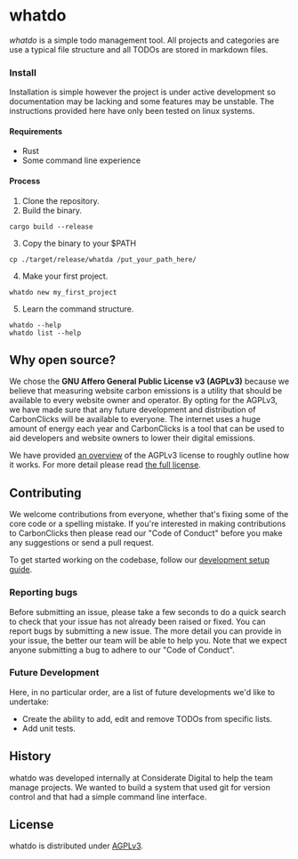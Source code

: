 # whatdo

*whatdo* is a simple todo management tool. All projects and categories are use a typical file structure and all TODOs are stored in markdown files.

### Install
Installation is simple however the project is under active development so documentation may be lacking and some features may be unstable.
The instructions provided here have only been tested on linux systems.


#### Requirements
- Rust
- Some command line experience


#### Process
1. Clone the repository.
2. Build the binary.
```
cargo build --release
```
3. Copy the binary to your $PATH
```
cp ./target/release/whatda /put_your_path_here/
```
4. Make your first project.
```
whatdo new my_first_project
```
5. Learn the command structure.
```
whatdo --help
whatdo list --help
```

## Why open source?
We chose the **GNU Affero General Public License v3 (AGPLv3)** because we believe that measuring website carbon emissions is a utility that should be available to every website owner and operator. By opting for the AGPLv3, we have made sure that any future development and distribution of CarbonClicks will be available to everyone. The internet uses a huge amount of energy each year and CarbonClicks is a tool that can be used to aid developers and website owners to lower their digital emissions.

We have provided [an overview](/AGPLv3_INFO.md) of the AGPLv3 license to roughly outline how it works. For more detail please read [the full license](/LICENSE).

## Contributing
We welcome contributions from everyone, whether that's fixing some of the core code or a spelling mistake. If you're interested in making contributions to CarbonClicks then please read our "Code of Conduct" before you make any suggestions or send a pull request.

To get started working on the codebase, follow our [development setup guide](/DEV_SETUP.md).

### Reporting bugs
Before submitting an issue, please take a few seconds to do a quick search to check that your issue has not already been raised or fixed. 
You can report bugs by submitting a new issue. The more detail you can provide in your issue, the better our team will be able to help you. Note that we expect anyone submitting a bug to adhere to our "Code of Conduct".

### Future Development
Here, in no particular order, are a list of future developments we'd like to undertake:
- Create the ability to add, edit and remove TODOs from specific lists.
- Add unit tests.

## History
whatdo was developed internally at Considerate Digital to help the team manage projects. We wanted to build a system that used git for version control and that had a simple command line interface.

## License
whatdo is distributed under [AGPLv3](https://www.gnu.org/licenses/agpl-3.0.en.html). 
